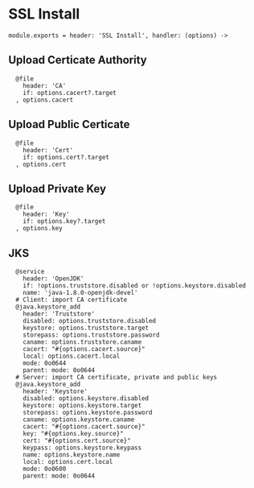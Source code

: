 
# SSL Install 

    module.exports = header: 'SSL Install', handler: (options) ->

## Upload Certicate Authority

      @file
        header: 'CA'
        if: options.cacert?.target
      , options.cacert

## Upload Public Certicate

      @file
        header: 'Cert'
        if: options.cert?.target
      , options.cert

## Upload Private Key

      @file
        header: 'Key'
        if: options.key?.target
      , options.key

## JKS

      @service
        header: 'OpenJDK'
        if: !options.truststore.disabled or !options.keystore.disabled
        name: 'java-1.8.0-openjdk-devel'
      # Client: import CA certificate
      @java.keystore_add
        header: 'Truststore'
        disabled: options.truststore.disabled
        keystore: options.truststore.target
        storepass: options.truststore.password
        caname: options.truststore.caname
        cacert: "#{options.cacert.source}"
        local: options.cacert.local
        mode: 0o0644
        parent: mode: 0o0644
      # Server: import CA certificate, private and public keys
      @java.keystore_add
        header: 'Keystore'
        disabled: options.keystore.disabled
        keystore: options.keystore.target
        storepass: options.keystore.password
        caname: options.keystore.caname
        cacert: "#{options.cacert.source}"
        key: "#{options.key.source}"
        cert: "#{options.cert.source}"
        keypass: options.keystore.keypass
        name: options.keystore.name
        local: options.cert.local
        mode: 0o0600
        parent: mode: 0o0644
